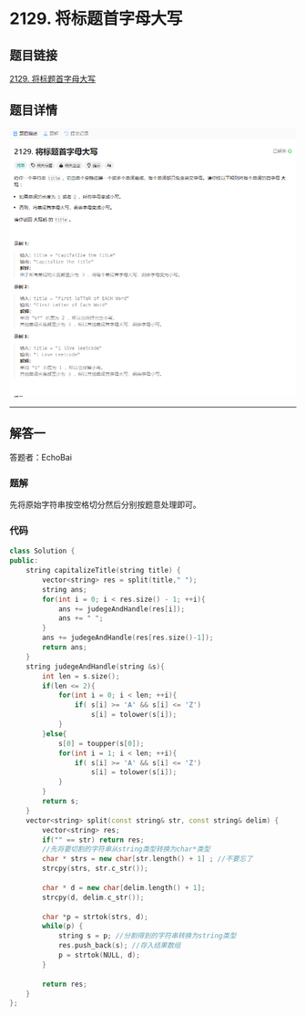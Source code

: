 # 2129. 将标题首字母大写
## 题目链接  
[2129. 将标题首字母大写](https://leetcode.cn/problems/capitalize-the-title/description/?envType=daily-question&envId=2024-03-11)
## 题目详情
![题目图片](Img/2129.png)

***
## 解答一
答题者：EchoBai

### 题解
先将原始字符串按空格切分然后分别按题意处理即可。

### 代码
``` cpp
class Solution {
public:
    string capitalizeTitle(string title) {
        vector<string> res = split(title," ");
        string ans;
        for(int i = 0; i < res.size() - 1; ++i){
            ans += judegeAndHandle(res[i]);
            ans += " ";
        }
        ans += judegeAndHandle(res[res.size()-1]);
        return ans;
    }
    string judegeAndHandle(string &s){
        int len = s.size();
        if(len <= 2){
            for(int i = 0; i < len; ++i){
                if( s[i] >= 'A' && s[i] <= 'Z')
                    s[i] = tolower(s[i]);
            }
        }else{
            s[0] = toupper(s[0]);
            for(int i = 1; i < len; ++i){
                if( s[i] >= 'A' && s[i] <= 'Z')
                    s[i] = tolower(s[i]);
            }
        }
        return s;
    }
    vector<string> split(const string& str, const string& delim) {
        vector<string> res;
        if("" == str) return res;
        //先将要切割的字符串从string类型转换为char*类型
        char * strs = new char[str.length() + 1] ; //不要忘了
        strcpy(strs, str.c_str()); 

        char * d = new char[delim.length() + 1];
        strcpy(d, delim.c_str());

        char *p = strtok(strs, d);
        while(p) {
            string s = p; //分割得到的字符串转换为string类型
            res.push_back(s); //存入结果数组
            p = strtok(NULL, d);
        }

        return res;
    }
};
```

